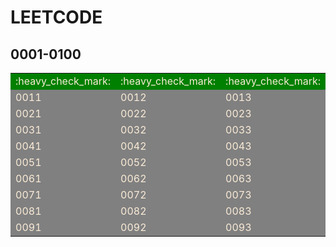 # LEETCODE 

## 0001-0100
<table><tbody>
<tr>
  <td bgcolor="green"><font color="AntiqueWhite">:heavy_check_mark:</font></td>
  <td bgcolor="green"><font color="AntiqueWhite">:heavy_check_mark:</font></td>
  <td bgcolor="green"><font color="AntiqueWhite">:heavy_check_mark:</font></td>
  <td bgcolor="green"><font color="AntiqueWhite">:heavy_check_mark:</font></td>
  <td bgcolor="green"><font color="AntiqueWhite">:heavy_check_mark:</font></td>
  <td bgcolor="green"><font color="AntiqueWhite">:heavy_check_mark:</font></td>
  <td bgcolor="green"><font color="AntiqueWhite">:heavy_check_mark:</font></td>
  <td bgcolor="green"><font color="AntiqueWhite">:heavy_check_mark:</font></td>
  <td bgcolor="gray"><font color="AntiqueWhite">0009</font></td>
  <td bgcolor="gray"><font color="AntiqueWhite">0010</font></td>
</tr>
<tr>
  <td bgcolor="gray"><font color="AntiqueWhite">0011</font></td>
  <td bgcolor="gray"><font color="AntiqueWhite">0012</font></td>
  <td bgcolor="gray"><font color="AntiqueWhite">0013</font></td>
  <td bgcolor="gray"><font color="AntiqueWhite">0014</font></td>
  <td bgcolor="gray"><font color="AntiqueWhite">0015</font></td>
  <td bgcolor="gray"><font color="AntiqueWhite">0016</font></td>
  <td bgcolor="gray"><font color="AntiqueWhite">0017</font></td>
  <td bgcolor="gray"><font color="AntiqueWhite">0018</font></td>
  <td bgcolor="gray"><font color="AntiqueWhite">0019</font></td>
  <td bgcolor="gray"><font color="AntiqueWhite">0020</font></td>
</tr>
<tr>
  <td bgcolor="gray"><font color="AntiqueWhite">0021</font></td>
  <td bgcolor="gray"><font color="AntiqueWhite">0022</font></td>
  <td bgcolor="gray"><font color="AntiqueWhite">0023</font></td>
  <td bgcolor="gray"><font color="AntiqueWhite">0024</font></td>
  <td bgcolor="gray"><font color="AntiqueWhite">0025</font></td>
  <td bgcolor="gray"><font color="AntiqueWhite">0026</font></td>
  <td bgcolor="gray"><font color="AntiqueWhite">0027</font></td>
  <td bgcolor="gray"><font color="AntiqueWhite">0028</font></td>
  <td bgcolor="gray"><font color="AntiqueWhite">0029</font></td>
  <td bgcolor="gray"><font color="AntiqueWhite">0030</font></td>
</tr>
<tr>
  <td bgcolor="gray"><font color="AntiqueWhite">0031</font></td>
  <td bgcolor="gray"><font color="AntiqueWhite">0032</font></td>
  <td bgcolor="gray"><font color="AntiqueWhite">0033</font></td>
  <td bgcolor="gray"><font color="AntiqueWhite">0034</font></td>
  <td bgcolor="gray"><font color="AntiqueWhite">0035</font></td>
  <td bgcolor="gray"><font color="AntiqueWhite">0036</font></td>
  <td bgcolor="gray"><font color="AntiqueWhite">0037</font></td>
  <td bgcolor="gray"><font color="AntiqueWhite">0038</font></td>
  <td bgcolor="gray"><font color="AntiqueWhite">0039</font></td>
  <td bgcolor="gray"><font color="AntiqueWhite">0040</font></td>
</tr>
<tr>
  <td bgcolor="gray"><font color="AntiqueWhite">0041</font></td>
  <td bgcolor="gray"><font color="AntiqueWhite">0042</font></td>
  <td bgcolor="gray"><font color="AntiqueWhite">0043</font></td>
  <td bgcolor="gray"><font color="AntiqueWhite">0044</font></td>
  <td bgcolor="gray"><font color="AntiqueWhite">0045</font></td>
  <td bgcolor="gray"><font color="AntiqueWhite">0046</font></td>
  <td bgcolor="gray"><font color="AntiqueWhite">0047</font></td>
  <td bgcolor="gray"><font color="AntiqueWhite">0048</font></td>
  <td bgcolor="gray"><font color="AntiqueWhite">0049</font></td>
  <td bgcolor="gray"><font color="AntiqueWhite">0050</font></td>
</tr>
<tr>
  <td bgcolor="gray"><font color="AntiqueWhite">0051</font></td>
  <td bgcolor="gray"><font color="AntiqueWhite">0052</font></td>
  <td bgcolor="gray"><font color="AntiqueWhite">0053</font></td>
  <td bgcolor="gray"><font color="AntiqueWhite">0054</font></td>
  <td bgcolor="gray"><font color="AntiqueWhite">0055</font></td>
  <td bgcolor="gray"><font color="AntiqueWhite">0056</font></td>
  <td bgcolor="gray"><font color="AntiqueWhite">0057</font></td>
  <td bgcolor="gray"><font color="AntiqueWhite">0058</font></td>
  <td bgcolor="gray"><font color="AntiqueWhite">0059</font></td>
  <td bgcolor="gray"><font color="AntiqueWhite">0060</font></td>
</tr>
<tr>
  <td bgcolor="gray"><font color="AntiqueWhite">0061</font></td>
  <td bgcolor="gray"><font color="AntiqueWhite">0062</font></td>
  <td bgcolor="gray"><font color="AntiqueWhite">0063</font></td>
  <td bgcolor="gray"><font color="AntiqueWhite">0064</font></td>
  <td bgcolor="gray"><font color="AntiqueWhite">0065</font></td>
  <td bgcolor="gray"><font color="AntiqueWhite">0066</font></td>
  <td bgcolor="gray"><font color="AntiqueWhite">0067</font></td>
  <td bgcolor="gray"><font color="AntiqueWhite">0068</font></td>
  <td bgcolor="gray"><font color="AntiqueWhite">0069</font></td>
  <td bgcolor="gray"><font color="AntiqueWhite">0070</font></td>
</tr>
<tr>
  <td bgcolor="gray"><font color="AntiqueWhite">0071</font></td>
  <td bgcolor="gray"><font color="AntiqueWhite">0072</font></td>
  <td bgcolor="gray"><font color="AntiqueWhite">0073</font></td>
  <td bgcolor="gray"><font color="AntiqueWhite">0074</font></td>
  <td bgcolor="gray"><font color="AntiqueWhite">0075</font></td>
  <td bgcolor="gray"><font color="AntiqueWhite">0076</font></td>
  <td bgcolor="gray"><font color="AntiqueWhite">0077</font></td>
  <td bgcolor="gray"><font color="AntiqueWhite">0078</font></td>
  <td bgcolor="gray"><font color="AntiqueWhite">0079</font></td>
  <td bgcolor="gray"><font color="AntiqueWhite">0080</font></td>
</tr>
<tr>
  <td bgcolor="gray"><font color="AntiqueWhite">0081</font></td>
  <td bgcolor="gray"><font color="AntiqueWhite">0082</font></td>
  <td bgcolor="gray"><font color="AntiqueWhite">0083</font></td>
  <td bgcolor="gray"><font color="AntiqueWhite">0084</font></td>
  <td bgcolor="gray"><font color="AntiqueWhite">0085</font></td>
  <td bgcolor="gray"><font color="AntiqueWhite">0086</font></td>
  <td bgcolor="gray"><font color="AntiqueWhite">0087</font></td>
  <td bgcolor="gray"><font color="AntiqueWhite">0088</font></td>
  <td bgcolor="gray"><font color="AntiqueWhite">0089</font></td>
  <td bgcolor="gray"><font color="AntiqueWhite">0090</font></td>
</tr>
<tr>
  <td bgcolor="gray"><font color="AntiqueWhite">0091</font></td>
  <td bgcolor="gray"><font color="AntiqueWhite">0092</font></td>
  <td bgcolor="gray"><font color="AntiqueWhite">0093</font></td>
  <td bgcolor="gray"><font color="AntiqueWhite">0094</font></td>
  <td bgcolor="gray"><font color="AntiqueWhite">0095</font></td>
  <td bgcolor="gray"><font color="AntiqueWhite">0096</font></td>
  <td bgcolor="gray"><font color="AntiqueWhite">0097</font></td>
  <td bgcolor="gray"><font color="AntiqueWhite">0098</font></td>
  <td bgcolor="gray"><font color="AntiqueWhite">0099</font></td>
  <td bgcolor="gray"><font color="AntiqueWhite">0100</font></td>
</tr>
</tbody></table>
